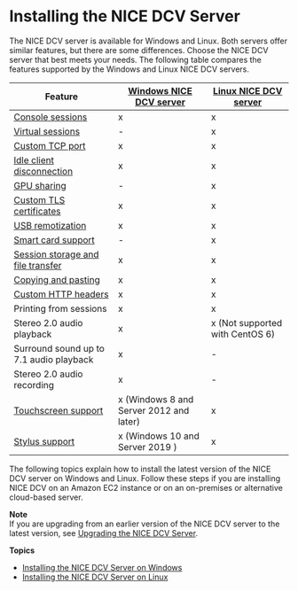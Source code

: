# Installing the NICE DCV Server<a name="setting-up-installing"></a>

The NICE DCV server is available for Windows and Linux\. Both servers offer similar features, but there are some differences\. Choose the NICE DCV server that best meets your needs\. The following table compares the features supported by the Windows and Linux NICE DCV servers\.


| Feature | [Windows NICE DCV server](setting-up-installing-windows.md) | [Linux NICE DCV server](setting-up-installing-linux.md) | 
| --- | --- | --- | 
| [Console sessions](managing-sessions.md) | x | x | 
| [Virtual sessions](managing-sessions.md) | \- | x | 
| [Custom TCP port](manage-port.md) | x | x | 
| [Idle client disconnection](manage-disconnect.md) | x | x | 
| [GPU sharing](manage-gpu.md) | \- | x | 
| [Custom TLS certificates](manage-cert.md) | x | x | 
| [USB remotization](manage-usb-remote.md) | x | x | 
| [Smart card support](manage-smart-card.md) | \- | x | 
| [Session storage and file transfer](manage-storage.md) | x | x | 
| [Copying and pasting](manage-clipboard.md) | x | x | 
| [Custom HTTP headers](manage-headers.md) | x | x | 
| Printing from sessions | x | x | 
| Stereo 2\.0 audio playback | x | x \(Not supported with CentOS 6\) | 
| Surround sound up to 7\.1 audio playback | x  | \- | 
| Stereo 2\.0 audio recording | x | \- | 
| [Touchscreen support](enable-stylus.md) | x \(Windows 8 and Server 2012 and later\) | x | 
| [Stylus support](enable-stylus.md) | x \(Windows 10 and Server 2019 \) | x | 

The following topics explain how to install the latest version of the NICE DCV server on Windows and Linux\. Follow these steps if you are installing NICE DCV on an Amazon EC2 instance or on an on\-premises or alternative cloud\-based server\.

**Note**  
If you are upgrading from an earlier version of the NICE DCV server to the latest version, see [Upgrading the NICE DCV Server](setting-up-upgrading.md)\.

**Topics**
+ [Installing the NICE DCV Server on Windows](setting-up-installing-windows.md)
+ [Installing the NICE DCV Server on Linux](setting-up-installing-linux.md)
